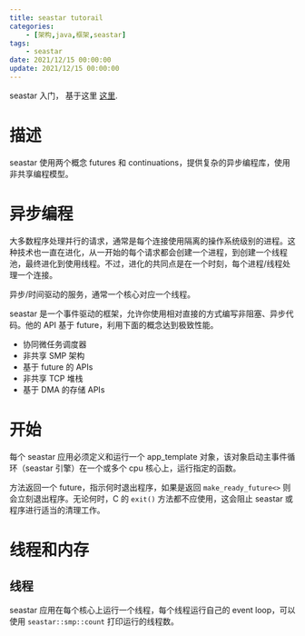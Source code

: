 ```yaml
---
title: seastar tutorail
categories: 
	- [架构,java,框架,seastar]
tags:
	- seastar
date: 2021/12/15 00:00:00
update: 2021/12/15 00:00:00
---
```


seastar 入门， 基于这里 [这里](http://docs.seastar.io/master/tutorial.html#disk-io-scheduler).

# 描述

seastar 使用两个概念 futures 和 continuations，提供复杂的异步编程库，使用非共享编程模型。

# 异步编程

大多数程序处理并行的请求，通常是每个连接使用隔离的操作系统级别的进程。这种技术也一直在进化，从一开始的每个请求都会创建一个进程，到创建一个线程池，最终进化到使用线程。不过，进化的共同点是在一个时刻，每个进程/线程处理一个连接。

异步/时间驱动的服务，通常一个核心对应一个线程。

seastar 是一个事件驱动的框架，允许你使用相对直接的方式编写非阻塞、异步代码。他的 API 基于 future，利用下面的概念达到极致性能。

- 协同微任务调度器
- 非共享 SMP 架构
- 基于 future 的 APIs
- 非共享 TCP 堆栈
- 基于 DMA 的存储 APIs

# 开始

每个 seastar 应用必须定义和运行一个 app_template 对象，该对象启动主事件循环（seastar 引擎）在一个或多个 cpu 核心上，运行指定的函数。

方法返回一个 future，指示何时退出程序，如果是返回 `make_ready_future<>` 则会立刻退出程序。无论何时，C 的 `exit()` 方法都不应使用，这会阻止 seastar 或程序进行适当的清理工作。

# 线程和内存

## 线程

seastar 应用在每个核心上运行一个线程，每个线程运行自己的 event loop，可以使用 `seastar::smp::count` 打印运行的线程数。

